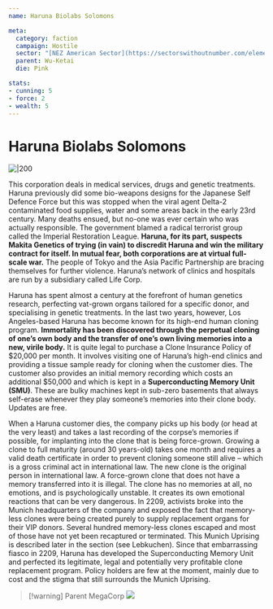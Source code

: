 ```yaml
---
name: Haruna Biolabs Solomons

meta:
  category: faction
  campaign: Hostile
  sector: "[NEZ American Sector](https://sectorswithoutnumber.com/elements/E9FKrPjS8tsRmoryYMpe/faction) "
  parent: Wu-Ketai
  die: Pink

stats:
- cunning: 5
- force: 2
- wealth: 5
---
```


# Haruna Biolabs Solomons

![|200](https://i.imgur.com/YPhNpQn.png)

This corporation deals in medical services, drugs and genetic treatments. Haruna previously did some bio-weapons designs for the Japanese Self Defence Force but this was stopped when the viral agent Delta-2 contaminated food supplies, water and some areas back in the early 23rd century. Many deaths ensued, but no-one was ever certain who was actually responsible. The government blamed a radical terrorist group called the Imperial Restoration League. **Haruna, for its part, suspects Makita Genetics of trying (in vain) to discredit Haruna and win the military contract for itself. In mutual fear, both corporations are at virtual full-scale war.** The people of Tokyo and the Asia Pacific Partnership are bracing themselves for further violence. Haruna’s network of clinics and hospitals are run by a subsidiary called Life Corp.

Haruna has spent almost a century at the forefront of human genetics research, perfecting vat-grown organs tailored for a specific donor, and specialising in genetic treatments. In the last two years, however, Los Angeles-based Haruna has become known for its high-end human cloning program. **Immortality has been discovered through the perpetual cloning of one’s own body and the transfer of one’s own living memories into a new, virile body.** It is quite legal to purchase a Clone Insurance Policy of $20,000 per month. It involves visiting one of Haruna’s high-end clinics and providing a tissue sample ready for cloning when the customer dies. The customer also provides an initial memory recording which costs an additional $50,000 and which is kept in a **Superconducting Memory Unit (SMU)**. These are bulky machines kept in sub-zero basements that always self-erase whenever they play someone’s memories into their clone body. Updates are free.

When a Haruna customer dies, the company picks up his body (or head at the very least) and takes a last recording of the corpse’s memories if possible, for implanting into the clone that is being force-grown. Growing a clone to full maturity (around 30 years-old) takes one month and requires a valid death certificate in order to prevent cloning someone still alive – which is a gross criminal act in international law. The new clone is the original person in international law. A force-grown clone that does not have a memory transferred into it is illegal. The clone has no memories at all, no emotions, and is psychologically unstable. It creates its own emotional reactions that can be very dangerous. In 2209, activists broke into the Munich headquarters of the company and exposed the fact that memory-less clones were being created purely to supply replacement organs for their VIP donors. Several hundred memory-less clones escaped and most of those have not yet been recaptured or terminated. This Munich Uprising is described later in the section (see Lebkuchen). Since that embarrassing fiasco in 2209, Haruna has developed the Superconducting Memory Unit and perfected its legitimate, legal and potentially very profitable clone replacement program. Policy holders are few at the moment, mainly due to cost and the stigma that still surrounds the Munich Uprising.

> [!warning] Parent MegaCorp
> ![](https://i.imgur.com/VY7zssZ.png)




